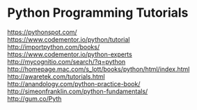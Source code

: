 # Python Programming Tutorials

https://pythonspot.com/ <br>
https://www.codementor.io/python/tutorial <br>
http://importpython.com/books/ <br>
https://www.codementor.io/python-experts <br> 
http://mycognitio.com/search/?q=python <br>
http://homepage.mac.com/s_lott/books/python/html/index.html <br>
http://awaretek.com/tutorials.html <br>
http://anandology.com/python-practice-book/ <br>
http://simeonfranklin.com/python-fundamentals/ <br>
http://gum.co/Pyth <br>
